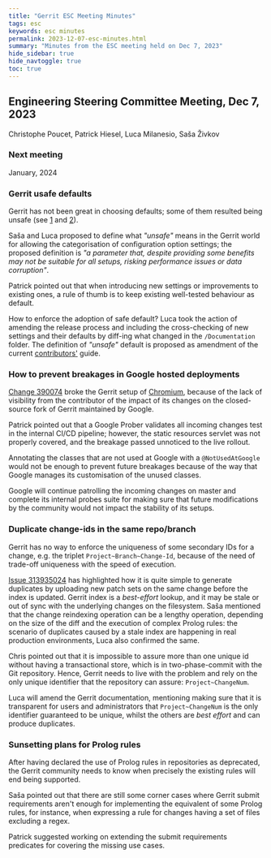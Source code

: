 ```yaml
---
title: "Gerrit ESC Meeting Minutes"
tags: esc
keywords: esc minutes
permalink: 2023-12-07-esc-minutes.html
summary: "Minutes from the ESC meeting held on Dec 7, 2023"
hide_sidebar: true
hide_navtoggle: true
toc: true
---
```


## Engineering Steering Committee Meeting, Dec 7, 2023

Christophe Poucet, Patrick Hiesel, Luca Milanesio, Saša Živkov

### Next meeting

January, 2024

### Gerrit usafe defaults

Gerrit has not been great in choosing defaults; some of them resulted
being unsafe
(see [1](https://gerrit-documentation.storage.googleapis.com/Documentation/3.8.2/config-gerrit.html#index.paginationType)
and [2](https://gerrit-documentation.storage.googleapis.com/Documentation/3.8.2/config-gerrit.html#core.usePerRequestRefCache)).

Saša and Luca proposed to define what _"unsafe"_ means in the Gerrit
world for allowing the categorisation of configuration option settings;
the proposed definition is _"a parameter that, despite providing some
benefits may not be suitable for all setups, risking performance issues or
data corruption"_.

Patrick pointed out that when introducing new settings or improvements
to existing ones, a rule of thumb is to keep existing well-tested behaviour
as default.

How to enforce the adoption of safe default? Luca took the action of
amending the release process and including the cross-checking of new
settings and their defaults by diff-ing what changed in the
`/Documentation` folder. The definition of _"unsafe"_ default is proposed
as amendment of the current
[contributors'](https://gerrit-documentation.storage.googleapis.com/Documentation/3.9.1/dev-contributing.html)
guide.

### How to prevent breakages in Google hosted deployments

[Change 390074](https://gerrit-review.googlesource.com/390074) broke the
Gerrit setup of [Chromium](https://chromium-review.googlesource.com),
because of the lack of visibility from the contributor
of the impact of its changes on the closed-source fork of Gerrit maintained
by Google.

Patrick pointed out that a Google Prober validates all incoming changes
test in the internal CI/CD pipeline; however, the static resources servlet
was not properly covered, and the breakage passed unnoticed to the live
rollout.

Annotating the classes that are not used at Google with a `@NotUsedAtGoogle`
would not be enough to prevent future breakages because of the way that
Google manages its customisation of the unused classes.

Google will continue patrolling the incoming changes on master and complete
its internal probes suite for making sure that future modifications by 
the community would not impact the stability of its setups.

### Duplicate change-ids in the same repo/branch

Gerrit has no way to enforce the uniqueness of some secondary IDs for
a change, e.g. the triplet `Project~Branch~Change-Id`, because of the need
of trade-off uniqueness with the speed of execution.

[Issue 313935024](https://issues.gerritcodereview.com/issues/313935024)
has highlighted how it is quite simple to generate duplicates by uploading
new patch sets on the same change before the index is updated. Gerrit index
is a _best-effort_ lookup, and it may be stale or out of sync with the
underlying changes on the filesystem. Saša mentioned that the change
reindexing operation can be a lengthy operation, depending on the size of
the diff and the execution of complex Prolog rules: the scenario of
duplicates caused by a stale index are happening in real production
environments, Luca also confirmed the same.

Chris pointed out that it is impossible to assure more than one unique id
without having a transactional store, which is in two-phase-commit with the
Git repository. Hence, Gerrit needs to live with the problem and rely
on the only unique identifier that the repository can assure:
`Project~ChangeNum`.

Luca will amend the Gerrit documentation, mentioning making sure that it
is transparent for users and administrators that `Project~ChangeNum` is the
only identifier guaranteed to be unique, whilst the others are _best effort_
and can produce duplicates.

### Sunsetting plans for Prolog rules

After having declared the use of Prolog rules in repositories as deprecated,
the Gerrit community needs to know when precisely the existing rules will
end being supported.

Saša pointed out that there are still some corner cases where Gerrit
submit requirements aren't enough for implementing the equivalent of some
Prolog rules, for instance, when expressing a rule for changes having a set
of files excluding a regex.

Patrick suggested working on extending the submit requirements predicates
for covering the missing use cases.